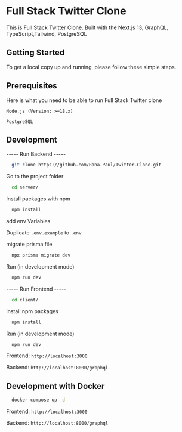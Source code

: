 
# Full Stack Twitter Clone

This is Full Stack Twitter Clone. Built with the Next.js 13, GraphQL, TypeScript,Tailwind, PostgreSQL

## Getting Started
To get a local copy up and running, please follow these simple steps.


## Prerequisites

Here is what you need to be able to run Full Stack Twitter clone

``Node.js (Version: >=18.x)``

``PostgreSQL``




## Development

----- Run Backend -----

```bash
  git clone https://github.com/Rana-Paul/Twitter-Clone.git
```
Go to the project folder
```bash
  cd server/ 
```
Install packages with npm
```bash
  npm install
```

add env Variables

Duplicate `.env.example` to `.env`

migrate prisma file
```bash
  npx prisma migrate dev
```
Run (in development mode)
```bash
  npm run dev
```

----- Run Frontend -----


```bash
  cd client/ 
```
install npm packages
```bash
  npm install
```
Run (in development mode)
```bash
  npm run dev
```

Frontend: ``http://localhost:3000``

Backend: ``http://localhost:8000/graphql``


## Development with Docker

```bash
  docker-compose up -d
```

Frontend: ``http://localhost:3000``

Backend: ``http://localhost:8000/graphql``
